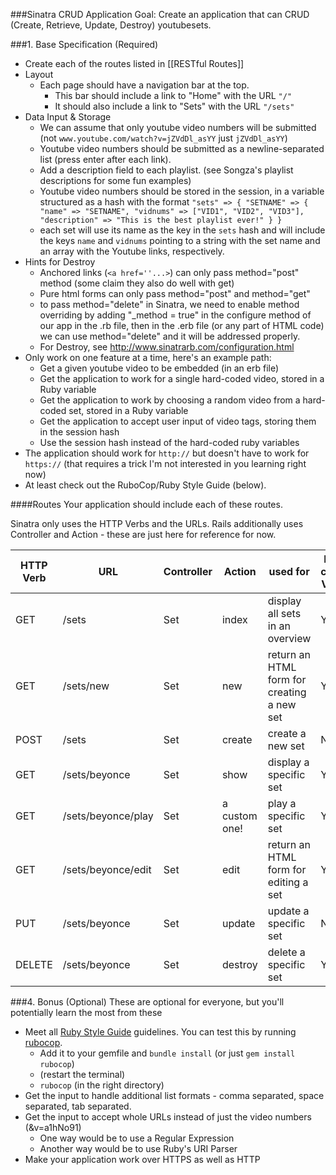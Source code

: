 ###Sinatra CRUD Application
Goal: Create an application that can CRUD (Create, Retrieve, Update, Destroy) youtubesets.

###1. Base Specification (Required)
  - Create each of the routes listed in [[RESTful Routes]]
  - Layout
    - Each page should have a navigation bar at the top.
      - This bar should include a link to "Home" with the URL `"/"`
      - It should also include a link to "Sets" with the URL `"/sets"`
  - Data Input & Storage
    - We can assume that only youtube video numbers will be submitted (not `www.youtube.com/watch?v=jZVdDl_asYY` just `jZVdDl_asYY`)
    - Youtube video numbers should be submitted as a newline-separated list (press enter after each link).
    - Add a description field to each playlist. (see Songza's playlist descriptions for some fun examples)
    - Youtube video numbers should be stored in the session, in a variable structured as a hash with the format `"sets" => { "SETNAME" => { "name" => "SETNAME", "vidnums" => ["VID1", "VID2", "VID3"], "description" => "This is the best playlist ever!" } }`
    - each set will use its name as the key in the `sets` hash and will include the keys `name` and `vidnums` pointing to a string with the set name and an array with the Youtube links, respectively.
  - Hints for Destroy
    - Anchored links (`<a href=''...>`) can only pass method="post" method (some claim they also do well with get)
    - Pure html forms can only pass method="post" and method="get"
    - to pass method="delete" in Sinatra, we need to enable method overriding by adding "_method = true" in the configure method of our app in the .rb file, then in the .erb file (or any part of HTML code) we can use method="delete" and it will be addressed properly.
    - For Destroy, see http://www.sinatrarb.com/configuration.html
  - Only work on one feature at a time, here's an example path:
    + Get a given youtube video to be embedded (in an erb file)
    + Get the application to work for a single hard-coded video, stored in a Ruby variable
    + Get the application to work by choosing a random video from a hard-coded set, stored in a Ruby variable
    + Get the application to accept user input of video tags, storing them in the session hash
    + Use the session hash instead of the hard-coded ruby variables
  - The application should work for `http://` but doesn't have to work for `https://` (that requires a trick I'm not interested in you learning right now)
  - At least check out the RuboCop/Ruby Style Guide (below).


####Routes
Your application should include each of these routes.

Sinatra only uses the HTTP Verbs and the URLs. Rails additionally uses Controller and Action - these are just here for reference for now.

HTTP Verb | URL | Controller | Action | used for | Must create View?
--- | --- | --- | --- | --- | ---
GET | /sets | Set | index | display all sets in an overview | Yes
GET | /sets/new | Set | new | return an HTML form for creating a new set | Yes
POST | /sets | Set | create | create a new set | No
GET | /sets/beyonce | Set | show | display a specific set | Yes
GET | /sets/beyonce/play | Set | a custom one! | play a specific set | Yes
GET | /sets/beyonce/edit | Set | edit | return an HTML form for editing a set | Yes
PUT | /sets/beyonce | Set | update | update a specific set | No
DELETE | /sets/beyonce | Set | destroy | delete a specific set | Yes



###4. Bonus (Optional)
These are optional for everyone, but you'll potentially learn the most from these
  - Meet all [Ruby Style Guide](https://github.com/bbatsov/ruby-style-guide) guidelines. You can test this by running [rubocop](https://github.com/bbatsov/rubocop).
    - Add it to your gemfile and `bundle install` (or just `gem install rubocop`)
    - (restart the terminal)
    - `rubocop` (in the right directory)
  - Get the input to handle additional list formats - comma separated, space separated, tab separated.
  - Get the input to accept whole URLs instead of just the video numbers (&v=a1hNo91)
    - One way would be to use a Regular Expression
    - Another way would be to use Ruby's URI Parser
  - Make your application work over HTTPS as well as HTTP
